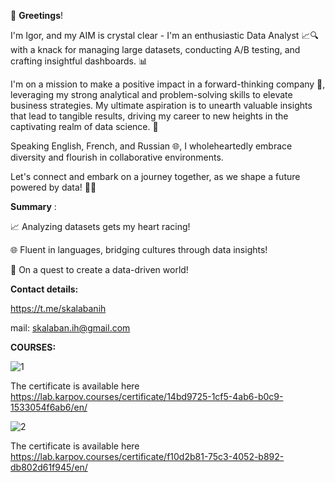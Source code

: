 👋 **Greetings**!

I'm Igor, and my AIM is crystal clear - I'm an enthusiastic Data Analyst 📈🔍 with a knack for managing large datasets, conducting A/B testing, and crafting insightful dashboards. 📊


I'm on a mission to make a positive impact in a forward-thinking company 🚀, leveraging my strong analytical and problem-solving skills to elevate business strategies. My ultimate aspiration is to unearth valuable insights that lead to tangible results, driving my career to new heights in the captivating realm of data science. 💼


Speaking English, French, and Russian 🌐,
I wholeheartedly embrace diversity and flourish in collaborative environments.

Let's connect and embark on a journey together, as we shape a future powered by data! 🤝😃

**Summary** :

📈 Analyzing datasets gets my heart racing!

🌐 Fluent in languages, bridging cultures through data insights!

🚀 On a quest to create a data-driven world!


**Contact details:**

https://t.me/skalabanih

mail: skalaban.ih@gmail.com

**COURSES:**


![1](https://i.ibb.co/7rTLZHG/Certificat-Data-Analyst.jpg)

The certificate is available here 
https://lab.karpov.courses/certificate/14bd9725-1cf5-4ab6-b0c9-1533054f6ab6/en/

![2](https://i.ibb.co/PrK56jf/SQL-Certificate.jpg)

The certificate is available here
https://lab.karpov.courses/certificate/f10d2b81-75c3-4052-b892-db802d61f945/en/
